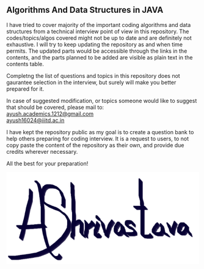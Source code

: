 ## Algorithms And Data Structures in JAVA

I have tried to cover majority of the important coding algorithms and data structures from a technical interview point of view in this repository. The codes/topics/algos covered might not be up to date and are definitely not exhaustive. I will try to keep updating the repository as and when time permits. The updated parts would be accessible through the links in the contents, and the parts planned to be added are visible as plain text in the contents table.

Completng the list of questions and topics in this repository does not gaurantee selection in the interview, but surely will make you better prepared for it.

In case of suggested modification, or topics someone would like to suggest that should be covered, please mail to:<br>
ayush.academics.1212@gmail.com<br>
ayush16024@iiitd.ac.in

I have kept the repository public as my goal is to create a question bank to help others preparing for coding interview. It is a request to users, to not copy paste the content of the repository as their own, and provide due credits wherever necessary.

All the best for your preparation!

![Ayush Shrivastava](/Signature/Sign.png)
